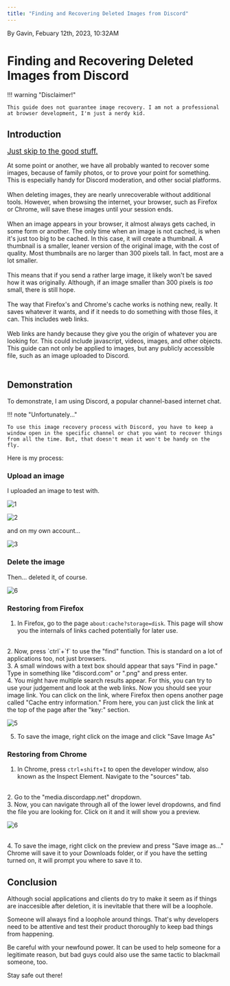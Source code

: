 ```yaml
---
title: "Finding and Recovering Deleted Images from Discord"
---
```


By Gavin, Febuary 12th, 2023, 10:32AM
<!--- arbitrary time because I said so. I'll try to have other posts use real timestamps--->
# Finding and Recovering Deleted Images from Discord

!!! warning "Disclaimer!"

    This guide does not guarantee image recovery. I am not a professional at browser development, I'm just a nerdy kid.
## Introduction

<big>[Just skip to the good stuff.](/blog/1/#demonstration)</big>

At some point or another, we have all probably wanted to recover some images, because of family photos, or to prove your point for something. This is especially handy for Discord moderation, and other social platforms.
<br><br>
When deleting images, they are nearly unrecoverable without additional tools. However, when browsing the internet, your browser, such as Firefox or Chrome, will save these images until your session ends.
<br><br>
When an image appears in your browser, it almost always gets cached, in some form or another. The only time when an image is not cached, is when it's just too big to be cached. In this case, it will create a thumbnail. A thumbnail is a smaller, leaner version of the original image, with the cost of quality. Most thumbnails are no larger than 300 pixels tall. In fact, most are a lot smaller.
<br><br>
This means that if you send a rather large image, it likely won't be saved how it was originally. Although, if an image smaller than 300 pixels is *too* small, there is still hope.
<br><br>
The way that Firefox's and Chrome's cache works is nothing new, really. It saves whatever it wants, and if it needs to do something with those files, it can. This includes web links.
<br><br>
Web links are handy because they give you the origin of whatever you are looking for. This could include javascript, videos, images, and other objects. This guide can not only be applied to images, but any publicly accessible file, such as an image uploaded to Discord.
<br>
<br>


## Demonstration

To demonstrate, I am using Discord, a popular channel-based internet chat.
<br>

!!! note "Unfortunately..."

    To use this image recovery process with Discord, you have to keep a window open in the specific channel or chat you want to recover things from all the time. But, that doesn't mean it won't be handy on the fly.

Here is my process:

### Upload an image
I uploaded an image to test with.


![1](https://i.ibb.co/TTjSmYg/Screenshot-20230211-025600.png)

![2](https://i.ibb.co/LPnF1yK/Screenshot-20230211-025648.png)

and on my own account...

![3](https://i.ibb.co/16W9j23/Screenshot-20230211-025902.png)

### Delete the image
Then... deleted it, of course.

![6](https://i.ibb.co/zNpzSYC/Screenshot-20230211-030959.png)

### Restoring from  Firefox
1. In Firefox, go to the page `about:cache?storage=disk`. This page will show you the internals of links cached potentially for later use.
<br>
2. Now, press `ctrl`+`f` to use the "find" function. This is standard on a lot of applications too, not just browsers.
<br>
3. A small windows with a text box should appear that says "Find in page." Type in something like "discord.com" or ".png" and press enter.
<br>
4. You might have multiple search results appear. For this, you can try to use your judgement and look at the web links. Now you should see your image link. You can click on the link, where Firefox then opens another page called "Cache entry information." From here, you can just click the link at the top of the page after the "key:" section.

![5](https://i.ibb.co/PtXtC7h/Screenshot-20230211-034201.png)

5. To save the image, right click on the image and click "Save Image As"



### Restoring from Chrome
1. In Chrome, press `ctrl`+`shift`+`I` to open the developer window, also known as the Inspect Element. Navigate to the "sources" tab.
<br>
2. Go to the "media.discordapp.net" dropdown.
<br>
3. Now, you can navigate through all of the lower level dropdowns, and find the file you are looking for. Click on it and it will show you a preview.

![6](https://i.ibb.co/nPfnjmZ/Deleted-Objects-Inspect-Chrome.png)

<br>
4. To save the image, right click on the preview and press "Save image as..." Chrome will save it to your Downloads folder, or if you have the setting turned on, it will prompt you where to save it to.

## Conclusion

Although social applications and clients do try to make it seem as if things are inaccesible after deletion, it is inevitable that there will be a loophole.

Someone will always find a loophole around things. That's why developers need to be attentive and test their product thoroughly to keep bad things from happening.

Be careful with your newfound power. It can be used to help someone for a legitimate reason, but bad guys could also use the same tactic to blackmail someone, too.

Stay safe out there!
